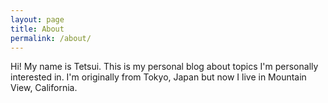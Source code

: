 ```yaml
---
layout: page
title: About
permalink: /about/
---
```


Hi! My name is Tetsui. This is my personal blog about topics I'm personally interested in. I'm originally from Tokyo, Japan but now I live in Mountain View, California.